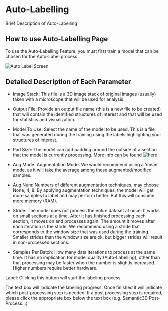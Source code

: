 # Auto-Labelling

Brief Description of Auto-Labelling

## How to use Auto-Labelling Page

To use the Auto-Labelling Feature, you must first train a model that can be chosen for the Auto-Label process. 

![Auto Label Screen](https://github.com/ajbrookhouse/WSU_PlantBio_ML/blob/main/screenshots/labelTab.png) 

  
## Detailed Description of Each Parameter 

- Image Stack:     This file is a 3D image stack of original images (usually) taken with a microscope that will be used for analysis.  

- Output File:        Provide an output file name (this is a new file to be created) that will contain the identified structures of interest and that will be used for statistics and visualization.  

- Model To Use:       Select the name of the model to be used. This is a file that was generated during the training using the labels highlighting your structures of interest.  

- Pad Size:            The model can add padding around the outside of a section that the model is currently processing. More info can be found ![here](https://deepai.org/machine-learning-glossary-and-terms/padding) 

- Aug Mode: Augmentation Mode. We would recommend using a ‘mean’ mode, as it will take the average among these augmented/modified samples.   

- Aug Num:             Numbers of different augmentation techniques, may choose None, 4, 8. By applying augmentation techniques, the model will get more samples to label and may perform better. But this will consume more memory (RAM).  

- Stride:             The model does not process the entire dataset at once. It works on small sections at a time. After it has finished processing each section, it moves on and processes again. The amount it moves after each iteration is the stride. We recommend using a stride that corresponds to the window size that was used during the training. Smaller strides than the window size are ok, but bigger strides will result in non-processed sections.  

- Samples Per Batch: How many data iterations to process at the same time. It has no implication for model quality (Auto-Labelling), other than that processing may be faster when the number is slightly increased. Higher numbers require better hardware. 

Label: Clicking this button will start the labeling process.  

The text box will indicate the labeling progress. Once finished it will indicate which post-processing step is needed. If a post processing step is required, please click the appropriate box below the text box (e.g. Semantic3D Post-Process...) 
